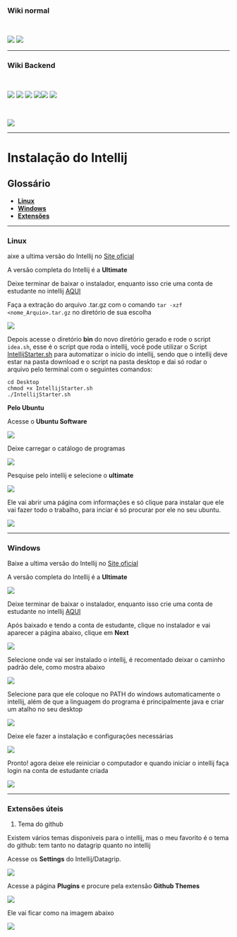 ### Wiki normal

<br>

[![](https://img.shields.io/badge/P%C3%A1gina%20Inicial-323330?style=for-the-badge)](home)
[![](https://img.shields.io/badge/Instala%C3%A7%C3%A3o-323330?style=for-the-badge)](Instalação)

---

### Wiki Backend

<br>

[![](https://img.shields.io/badge/Página_inicial_backend-323330?style=for-the-badge)](backend/backend_home)
[![](https://img.shields.io/badge/Instalando_Java-323330?style=for-the-badge&logo=java&logoColor=white)](backend/java_instalacao)
[![](https://img.shields.io/badge/Instalando_maven-323330?style=for-the-badge)](backend/maven_instalacao)
[![](https://img.shields.io/badge/Instalando_postman-323330?style=for-the-badge)](backend/postman_instalacao)[![](https://img.shields.io/badge/Instalando_intellij-FF4500?style=for-the-badge)](backend/intellij_instalacao)
[![](https://img.shields.io/badge/Instalando_Datagrip-323330?style=for-the-badge)](backend/datagrip_instalacao)

<br>

[![](https://img.shields.io/badge/Utilizando_postman-323330?style=for-the-badge)]()

---

# Instalação do Intellij

## Glossário

* [**Linux**](backend/intellij_instalacao#linux)
* [**Windows**](backend/intellij_instalacao#windows)
* [**Extensões**](backend/intellij_instalacao#extensao)

---

<a name="linux"></a>

### Linux

aixe a ultima versão do Intellij no [Site oficial](https://www.jetbrains.com/pt-br/idea/download/)

A versão completa do Intellij é a **Ultimate**

Deixe terminar de baixar o instalador, enquanto isso crie uma conta de estudante no intellij [AQUI](https://www.jetbrains.com/pt-br/community/education/#students)

Faça a extração do arquivo .tar.gz com o comando `tar -xzf <nome_Arquio>.tar.gz` no diretório de sua escolha

<img src="resources/images/intellij/1_linux.png">

Depois acesse o diretório **bin** do novo diretório gerado e rode o script `idea.sh`, esse é o script que roda o intellij, você pode utilizar o Script [IntellijStarter.sh](https://tools.ages.pucrs.br/Joinfut/joinfut-database/-/blob/main/Script_Linux/IntellijStarter.sh) para automatizar o inicio do intellij, sendo que o intellij deve estar na pasta download e o script na pasta desktop e dai só rodar o arquivo pelo terminal com o seguintes comandos:

```shell
cd Desktop
chmod +x IntellijStarter.sh
./IntellijStarter.sh
```

**Pelo Ubuntu**

Acesse o **Ubuntu Software**

<img src="resources/images/intellij/2_linux.png">

Deixe carregar o catálogo de programas

<img src="resources/images/intellij/3_linux.png">

Pesquise pelo intellij e selecione o **ultimate**

<img src="resources/images/intellij/4_linux.png">

Ele vai abrir uma página com informações e só clique para instalar que ele vai fazer todo o trabalho, para inciar é só procurar por ele no seu ubuntu.

<img src="resources/images/intellij/5_linux.png">

---

<a name="windows"></a>

### Windows

Baixe a ultima versão do Intellij no [Site oficial](https://www.jetbrains.com/pt-br/idea/download/)

A versão completa do Intellij é a **Ultimate**

<img src="resources/images/intellij/1.png">

Deixe terminar de baixar o instalador, enquanto isso crie uma conta de estudante no intellij [AQUI](https://www.jetbrains.com/pt-br/community/education/#students)


Após baixado e tendo a conta de estudante, clique no instalador e vai aparecer a página abaixo, clique em **Next**

<img src="resources/images/intellij/3.png">

Selecione onde vai ser instalado o intellij, é recomentado deixar o caminho padrão dele, como mostra abaixo

<img src="resources/images/intellij/4.png">

Selecione para que ele coloque no PATH do windows automaticamente o intellij, além de que a linguagem do programa é principalmente java e criar um atalho no seu desktop

<img src="resources/images/intellij/5.png">

Deixe ele fazer a instalação e configurações necessárias

<img src="resources/images/intellij/6.png">

Pronto! agora deixe ele reiniciar o computador e quando iniciar o intellij faça login na conta de estudante criada

<img src="resources/images/intellij/7.png">

---

<a name="extensao"></a>

### Extensões úteis

1) Tema do github

Existem vários temas disponiveis para o intellij, mas o meu favorito é o tema do github: tem tanto no datagrip quanto no intellij

Acesse os **Settings** do Intellij/Datagrip.

<img src="resources/images/datagrip/10.png">

Acesse a página **Plugins** e procure pela extensão **Github Themes**

<img src="resources/images/datagrip/11.png">

Ele vai ficar como na imagem abaixo

<img src="resources/images/datagrip/12.png">

